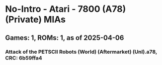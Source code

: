 # No-Intro - Atari - 7800 (A78) (Private) MIAs
## Games: 1, ROMs: 1, as of 2025-04-06

### Attack of the PETSCII Robots (World) (Aftermarket) (Unl).a78, CRC: 6b59ffa4
